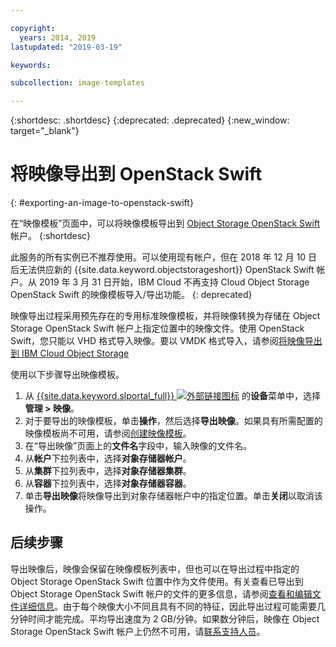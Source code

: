 ```yaml
---

copyright:
  years: 2014, 2019
lastupdated: "2019-03-19"

keywords:

subcollection: image-templates

---
```


{:shortdesc: .shortdesc}
{:deprecated: .deprecated}
{:new_window: target="_blank"}

# 将映像导出到 OpenStack Swift
{: #exporting-an-image-to-openstack-swift}

在“映像模板”页面中，可以将映像模板导出到 [Object Storage OpenStack Swift](/docs/infrastructure/objectstorage-swift?topic=infrastructure/objectstorage-swift-getting-started-with-object-storage-openstack-swift#getting-started-with-object-storage-openstack-swift) 帐户。
{:shortdesc}

此服务的所有实例已不推荐使用。可以使用现有帐户，但在 2018 年 12 月 10 日后无法供应新的 {{site.data.keyword.objectstorageshort}} OpenStack Swift 帐户。从 2019 年 3 月 31 日开始，IBM Cloud 不再支持 Cloud Object Storage OpenStack Swift 的映像模板导入/导出功能。
{: deprecated}

映像导出过程采用预先存在的专用标准映像模板，并将映像转换为存储在 Object Storage OpenStack Swift 帐户上指定位置中的映像文件。使用 OpenStack Swift，您只能以 VHD 格式导入映像。要以 VMDK 格式导入，请参阅[将映像导出到 IBM Cloud Object Storage](/docs/infrastructure/image-templates?topic=image-templates-exporting-an-image-to-ibm-cloud-object-storage#exporting-an-image-to-ibm-cloud-object-storage)


使用以下步骤导出映像模板。

1. 从 [{{site.data.keyword.slportal_full}} ![外部链接图标](../../icons/launch-glyph.svg "外部链接图标")](https://control.softlayer.com/) 的**设备**菜单中，选择**管理 > 映像**。
2. 对于要导出的映像模板，单击**操作**，然后选择**导出映像**。如果具有所需配置的映像模板尚不可用，请参阅[创建映像模板](/docs/infrastructure/image-templates?topic=image-templates-creating-an-image-template#creating-an-image-template)。
3. 在“导出映像”页面上的**文件名**字段中，输入映像的文件名。
5. 从**帐户**下拉列表中，选择**对象存储器帐户**。
6. 从**集群**下拉列表中，选择**对象存储器集群**。
7. 从**容器**下拉列表中，选择**对象存储器容器**。
8. 单击**导出映像**将映像导出到对象存储器帐户中的指定位置。单击**关闭**以取消该操作。

## 后续步骤

导出映像后，映像会保留在映像模板列表中，但也可以在导出过程中指定的 Object Storage OpenStack Swift 位置中作为文件使用。有关查看已导出到 Object Storage OpenStack Swift 帐户的文件的更多信息，请参阅[查看和编辑文件详细信息](/docs/infrastructure/objectstorage-swift?topic=infrastructure/objectstorage-swift-viewing-and-editing-file-details#viewing-and-editing-file-details)。由于每个映像大小不同且具有不同的特征，因此导出过程可能需要几分钟时间才能完成。平均导出速度为 2 GB/分钟。如果数分钟后，映像在 Object Storage OpenStack Swift 帐户上仍然不可用，请[联系支持人员](/docs/get-support?topic=get-support-getting-customer-support#getting-customer-support)。
